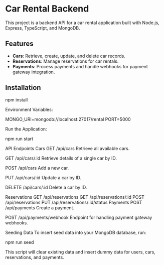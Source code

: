 # Car Rental Backend

This project is a backend API for a car rental application built with Node.js, Express, TypeScript, and MongoDB.

## Features

- **Cars**: Retrieve, create, update, and delete car records.
- **Reservations**: Manage reservations for car rentals.
- **Payments**: Process payments and handle webhooks for payment gateway integration.


## Installation

npm install

Environment Variables:

MONGO_URI=mongodb://localhost:27017/rental
PORT=5000

Run the Application:

npm run start

API Endpoints
Cars
GET /api/cars
Retrieve all available cars.

GET /api/cars/:id
Retrieve details of a single car by ID.

POST /api/cars
Add a new car.

PUT /api/cars/:id
Update a car by ID.

DELETE /api/cars/:id
Delete a car by ID.

Reservations
GET /api/reservations
GET /api/reservations/:id
POST /api/reservations
PUT /api/reservations/:id/status
Payments
POST /api/payments
Create a payment.

POST /api/payments/webhook
Endpoint for handling payment gateway webhooks.

Seeding Data
To insert seed data into your MongoDB database, run:

npm run seed

This script will clear existing data and insert dummy data for users, cars, reservations, and payments.